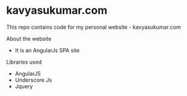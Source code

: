 kavyasukumar.com
================

This repo contains code for my personal website - kavyasukumar.com

About the website
- It is an AngularJs SPA site

Libraries used
- AngularJS
- Underscore Js
- Jquery
